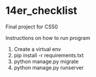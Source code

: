 # 14er_checklist
Final project for CS50

Instructions on how to run program
  1. Create a virtual env
  2. pip install -r requirements.txt
  3. python manage.py migrate
  4. python manage.py runserver
